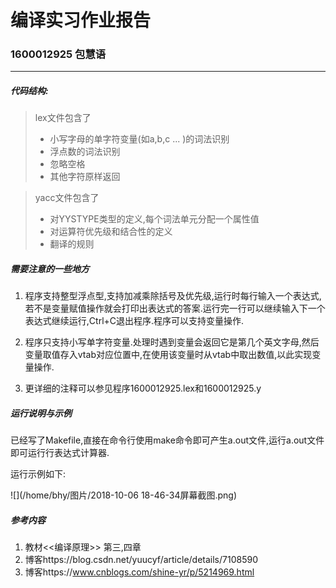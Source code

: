 # 编译实习作业报告

### 1600012925     包慧语
---------

##### 代码结构:
> lex文件包含了
> * 小写字母的单字符变量(如a,b,c ... )的词法识别
> * 浮点数的词法识别
> * 忽略空格
> * 其他字符原样返回

> yacc文件包含了
>
> * 对YYSTYPE类型的定义,每个词法单元分配一个属性值
> * 对运算符优先级和结合性的定义
> * 翻译的规则


##### 需要注意的一些地方

1. 程序支持整型浮点型,支持加减乘除括号及优先级,运行时每行输入一个表达式,若不是变量赋值操作就会打印出表达式的答案.运行完一行可以继续输入下一个表达式继续运行,Ctrl+C退出程序.程序可以支持变量操作.

2. 程序只支持小写单字符变量.处理时遇到变量会返回它是第几个英文字母,然后变量取值存入vtab对应位置中,在使用该变量时从vtab中取出数值,以此实现变量操作.

3. 更详细的注释可以参见程序1600012925.lex和1600012925.y

##### 运行说明与示例

已经写了Makefile,直接在命令行使用make命令即可产生a.out文件,运行a.out文件即可运行行表达式计算器.

运行示例如下:

![](/home/bhy/图片/2018-10-06 18-46-34屏幕截图.png)

##### 参考内容

1. 教材<<编译原理>> 第三,四章
2. 博客https://blog.csdn.net/yuucyf/article/details/7108590
3. 博客https://www.cnblogs.com/shine-yr/p/5214969.html